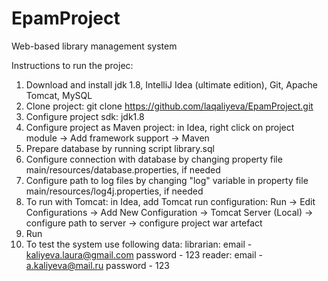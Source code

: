 # EpamProject

Web-based library management system

Instructions to run the projec: 

1. Download and install jdk 1.8, IntelliJ Idea (ultimate edition), Git, Apache Tomcat, MySQL
2. Clone project: git clone https://github.com/laqaliyeva/EpamProject.git
3. Configure project sdk: jdk1.8
4. Configure project as Maven project: in Idea, right click on project module -> Add framework support -> Maven
5. Prepare database by running script library.sql
6. Configure connection with database by changing property file main/resources/database.properties, if needed
7. Configure path to log files by changing "log" variable in property file main/resources/log4j.properties, if needed
8. To run with Tomcat: in Idea, add Tomcat run configuration: Run -> Edit Configurations -> Add New Configuration -> Tomcat Server (Local) -> configure path to server -> configure project war artefact
9. Run 
10. To test the system use following data: 
        librarian: email  - kaliyeva.laura@gmail.com 
                    password - 123
        reader: email - a.kaliyeva@mail.ru
                password - 123
